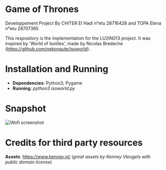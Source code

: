 Game of Thrones 
===============
Developpement Project
By CHITER El Hadi n°etu 28716428 and TOPA Elena n°etu 28707365 

This respository is the implementation for the LU2IN013 project. It was inspired by 'World of Isotiles', made by Nicolas Bredeche (https://github.com/nekonaute/isoworld). <!---In essence, it's a fight simulation between the nightwalkers and the people of the Seven Kingdoms.-->

Installation and Running
========================

* **Dependencies**: Python3, Pygame
* **Running**: *python3 isoworld.py*

Snapshot
========


![Wofi screenshot](https://github.com/Hady31-upmc/Projet-Dev/main/assets/Monde/screenshot.png)



Credits for third party resources
=================================

**Assets**: https://www.kenney.nl/ (*great assets by Kenney Vleugels with public domain license*)




